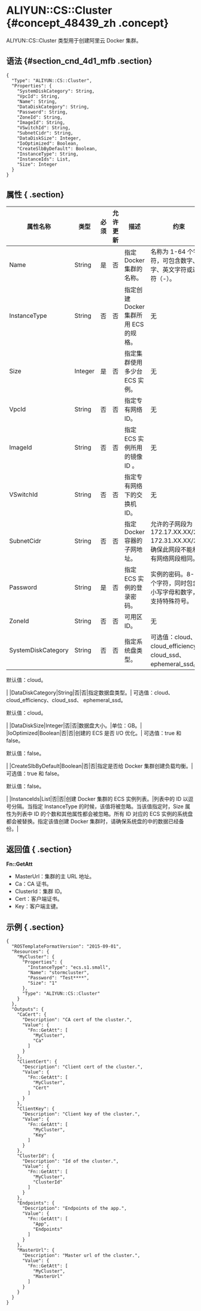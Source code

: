 # ALIYUN::CS::Cluster {#concept_48439_zh .concept}

ALIYUN::CS::Cluster 类型用于创建阿里云 Docker 集群。

## 语法 {#section_cnd_4d1_mfb .section}

```language-json
{
  "Type": "ALIYUN::CS::Cluster",
  "Properties": {
    "SystemDiskCategory": String,
    "VpcId": String,
    "Name": String,
    "DataDiskCategory": String,
    "Password": String,
    "ZoneId": String,
    "ImageId": String,
    "VSwitchId": String,
    "SubnetCidr": String,
    "DataDiskSize": Integer,
    "IoOptimized": Boolean,
    "CreateSlbByDefault": Boolean,
    "InstanceType": String,
    "InstanceIds": List,
    "Size": Integer
  }
}
```

## 属性 { .section}

|属性名称|类型|必须|允许更新|描述|约束|
|----|--|--|----|--|--|
|Name|String|是|否|指定 Docker 集群的名称。|名称为 1-64 个字符，可包含数字、汉字、英文字符或连字符（-）。|
|InstanceType|String|否|否|指定创建 Docker 集群所用 ECS 的规格。|无|
|Size|Integer|是|否|指定集群使用多少台 ECS 实例。|无|
|VpcId|String|否|否|指定专有网络 ID。|无|
|ImageId|String|否|否|指定 ECS 实例所用的镜像 ID 。|无|
|VSwitchId|String|否|否|指定专有网络下的交换机 ID。|无|
|SubnetCidr|String|否|否|指定 Docker 容器的子网地址。|允许的子网段为：172.17.XX.XX/24 - 172.31.XX.XX/24。确保此网段不能和专有网络网段相同。|
|Password|String|是|否|指定 ECS 实例的登录密码。|实例的密码。8-30 个字符，同时包含大小写字母和数字，不支持特殊符号。|
|ZoneId|String|否|否|可用区 ID。|无|
|SystemDiskCategory|String|否|否|指定系统盘类型。| 可选值：cloud、cloud\_efficiency、cloud\_ssd、 ephemeral\_ssd。

 默认值：cloud。

 |
|DataDiskCategory|String|否|否|指定数据盘类型。| 可选值：cloud、cloud\_efficiency、cloud\_ssd、 ephemeral\_ssd。

 默认值：cloud。

 |
|DataDiskSize|Integer|否|否|数据盘大小。|单位：GB。|
|IoOptimized|Boolean|否|否|创建的 ECS 是否 I/O 优化。| 可选值：true 和 false。

 默认值：false。

 |
|CreateSlbByDefault|Boolean|否|否|指定是否给 Docker 集群创建负载均衡。| 可选值：true 和 false。

 默认值：false。

 |
|InstanceIds|List|否|否|创建 Docker 集群的 ECS 实例列表。|列表中的 ID 以逗号分隔。当指定 InstanceType 的时候，该值将被忽略。当该值指定时，Size 属性为列表中 ID 的个数和其他属性都会被忽略。所有 ID 对应的 ECS 实例的系统盘都会被替换。指定该值创建 Docker 集群时，请确保系统盘的中的数据已经备份。|

## 返回值 { .section}

**Fn::GetAtt**

-   MasterUrl：集群的主 URL 地址。
-   Ca：CA 证书。
-   ClusterId：集群 ID。
-   Cert：客户端证书。
-   Key：客户端主键。

## 示例 { .section}

```language-json
{
  "ROSTemplateFormatVersion": "2015-09-01",
  "Resources": {
    "MyCluster": {
      "Properties": {
        "InstanceType": "ecs.s1.small",
        "Name": "stormcluster",
        "Password": "Test****",
        "Size": "1"
      },
      "Type": "ALIYUN::CS::Cluster"
    }
  },
  "Outputs": {
    "CaCert": {
      "Description": "CA cert of the cluster.",
      "Value": {
        "Fn::GetAtt": [
          "MyCluster",
          "Ca"
        ]
      }
    },
    "ClientCert": {
      "Description": "Client cert of the cluster.",
      "Value": {
        "Fn::GetAtt": [
          "MyCluster",
          "Cert"
        ]
      }
    },
    "ClientKey": {
      "Description": "Client key of the cluster.",
      "Value": {
        "Fn::GetAtt": [
          "MyCluster",
          "Key"
        ]
      }
    },
    "ClusterId": {
      "Description": "Id of the cluster.",
      "Value": {
        "Fn::GetAtt": [
          "MyCluster",
          "ClusterId"
        ]
      }
    },
    "Endpoints": {
      "Description": "Endpoints of the app.",
      "Value": {
        "Fn::GetAtt": [
          "App",
          "Endpoints"
        ]
      }
    },
    "MasterUrl": {
      "Description": "Master url of the cluster.",
      "Value": {
        "Fn::GetAtt": [
          "MyCluster",
          "MasterUrl"
        ]
      }
    }
  }
}
```

